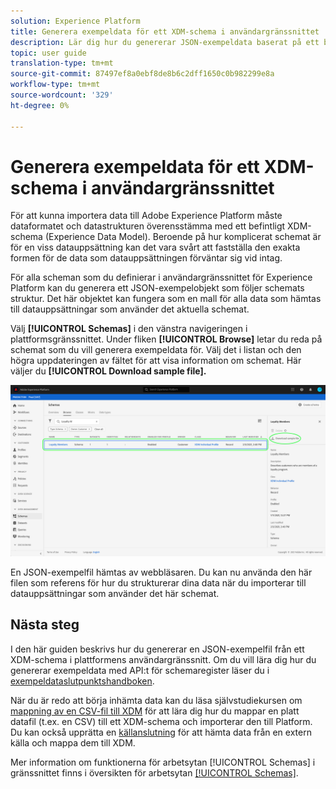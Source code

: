 ```yaml
---
solution: Experience Platform
title: Generera exempeldata för ett XDM-schema i användargränssnittet
description: Lär dig hur du genererar JSON-exempeldata baserat på ett befintligt schema i Adobe Experience Platform användargränssnitt.
topic: user guide
translation-type: tm+mt
source-git-commit: 87497ef8a0ebf8de8b6c2dff1650c0b982299e8a
workflow-type: tm+mt
source-wordcount: '329'
ht-degree: 0%

---
```



# Generera exempeldata för ett XDM-schema i användargränssnittet

För att kunna importera data till Adobe Experience Platform måste dataformatet och datastrukturen överensstämma med ett befintligt XDM-schema (Experience Data Model). Beroende på hur komplicerat schemat är för en viss datauppsättning kan det vara svårt att fastställa den exakta formen för de data som datauppsättningen förväntar sig vid intag.

För alla scheman som du definierar i användargränssnittet för Experience Platform kan du generera ett JSON-exempelobjekt som följer schemats struktur. Det här objektet kan fungera som en mall för alla data som hämtas till datauppsättningar som använder det aktuella schemat.

Välj **[!UICONTROL Schemas]** i den vänstra navigeringen i plattformsgränssnittet. Under fliken **[!UICONTROL Browse]** letar du reda på schemat som du vill generera exempeldata för. Välj det i listan och den högra uppdateringen av fältet för att visa information om schemat. Här väljer du **[!UICONTROL Download sample file].**

![](../images/ui/sample/sample-data.png)

En JSON-exempelfil hämtas av webbläsaren. Du kan nu använda den här filen som referens för hur du strukturerar dina data när du importerar till datauppsättningar som använder det här schemat.

## Nästa steg

I den här guiden beskrivs hur du genererar en JSON-exempelfil från ett XDM-schema i plattformens användargränssnitt. Om du vill lära dig hur du genererar exempeldata med API:t för schemaregister läser du i [exempeldataslutpunktshandboken](../api/sample-data.md).

När du är redo att börja inhämta data kan du läsa självstudiekursen om [mappning av en CSV-fil till XDM](../../ingestion/tutorials/map-a-csv-file.md) för att lära dig hur du mappar en platt datafil (t.ex. en CSV) till ett XDM-schema och importerar den till Platform. Du kan också upprätta en [källanslutning](../../sources/home.md) för att hämta data från en extern källa och mappa dem till XDM.

Mer information om funktionerna för arbetsytan [!UICONTROL Schemas] i gränssnittet finns i översikten för arbetsytan [[!UICONTROL Schemas]](./overview.md).